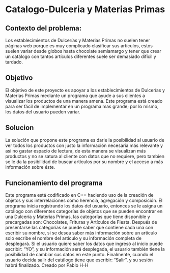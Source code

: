 # Catalogo-Dulceria y Materias Primas
## Contexto del problema:
Los establecimientos de Dulcerías y Materias Primas no suelen tener páginas web porque es muy 
complicado clasificar sus artículos, estos suelen variar desde globos hasta chocolate semiamargo y 
tener que crear un catálogo con tantos artículos diferentes suele ser demasiado difícil y tardado.

## Objetivo
El objetivo de este proyecto es apoyar a los establecimientos de Dulcerías y Materias Primas 
mediante un programa que ayude a sus clientes a visualizar los productos de una manera amena.
Este programa está creado para ser fácil de implementar en un programa mas grande; por lo mismo, 
los datos del usuario pueden variar.

## Solucion
La solución que propone este programa es darle la posibilidad al usuario de ver todos los productos 
con justo la información necesaria más relevante y asi no gastar espacio de lectura, de esta manera 
se visualizan más productos y no se satura al cliente con datos que no requiere, pero tambien se le 
da la posibilidad de buscar artículos por su nombre y el acceso a más información sobre éste.


## Funcionamiento del programa
Este programa está codificado en C++ haciendo uso de la creación de objetos y sus interrelaciones 
como herencia, agregación y composición. 
El programa inicia registrando los datos del usuario, entonces se le asigna un catálogo con 
diferentes categorías de objetos que se pueden encontrar en una Dulcería y Materias Primas, las 
categorías que tiene disponible y precargadas son: Chocolates, Frituras y Artículos de Fiesta. 
Después de presentarse las categorías se puede saber que contiene cada una con escribir su nombre, 
si se desea saber más información sobre un artículo solo escribe el nombre del artículo y su 
información completa de desplegará.  Si el usuario quiere saber los datos que ingresó al inicio 
puede escribir: “YO”, y su información será desplegada, el usuario también tiene la posibilidad de 
cambiar sus datos en este punto. Finalmente, cuando el usuario decida salir del catálogo tiene que 
escribir: “Salir”, y su sesión habrá finalizado.
Creado por Pablo H-H
